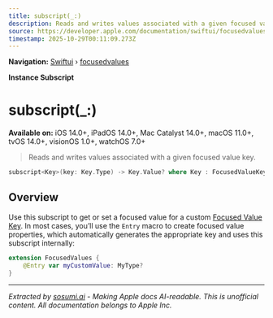 ```yaml
---
title: subscript(_:)
description: Reads and writes values associated with a given focused value key.
source: https://developer.apple.com/documentation/swiftui/focusedvalues/subscript(_:)
timestamp: 2025-10-29T00:11:09.273Z
---
```


**Navigation:** [Swiftui](/documentation/swiftui) › [focusedvalues](/documentation/swiftui/focusedvalues)

**Instance Subscript**

# subscript(_:)

**Available on:** iOS 14.0+, iPadOS 14.0+, Mac Catalyst 14.0+, macOS 11.0+, tvOS 14.0+, visionOS 1.0+, watchOS 7.0+

> Reads and writes values associated with a given focused value key.

```swift
subscript<Key>(key: Key.Type) -> Key.Value? where Key : FocusedValueKey { get set }
```

## Overview

Use this subscript to get or set a focused value for a custom [Focused Value Key](/documentation/swiftui/focusedvaluekey). In most cases, you’ll use the `Entry` macro to create focused value properties, which automatically generates the appropriate key and uses this subscript internally:

```swift
extension FocusedValues {
    @Entry var myCustomValue: MyType?
}
```

---

*Extracted by [sosumi.ai](https://sosumi.ai) - Making Apple docs AI-readable.*
*This is unofficial content. All documentation belongs to Apple Inc.*
